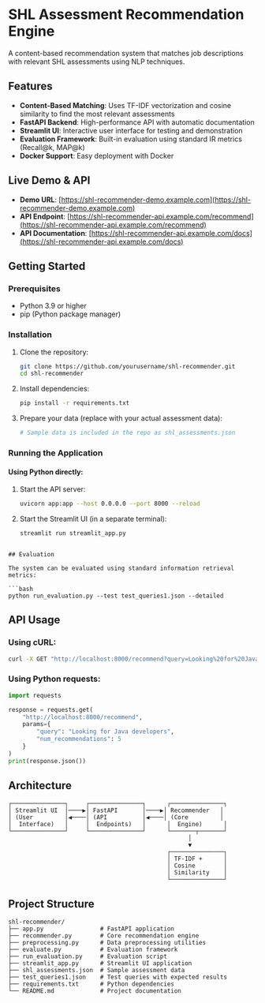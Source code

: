 # SHL Assessment Recommendation Engine

A content-based recommendation system that matches job descriptions with relevant SHL assessments using NLP techniques.

## Features

- **Content-Based Matching**: Uses TF-IDF vectorization and cosine similarity to find the most relevant assessments
- **FastAPI Backend**: High-performance API with automatic documentation
- **Streamlit UI**: Interactive user interface for testing and demonstration
- **Evaluation Framework**: Built-in evaluation using standard IR metrics (Recall@k, MAP@k)
- **Docker Support**: Easy deployment with Docker

## Live Demo & API

- **Demo URL**: [https://shl-recommender-demo.example.com](https://shl-recommender-demo.example.com)
- **API Endpoint**: [https://shl-recommender-api.example.com/recommend](https://shl-recommender-api.example.com/recommend)
- **API Documentation**: [https://shl-recommender-api.example.com/docs](https://shl-recommender-api.example.com/docs)

## Getting Started

### Prerequisites

- Python 3.9 or higher
- pip (Python package manager)

### Installation

1. Clone the repository:
   ```bash
   git clone https://github.com/yourusername/shl-recommender.git
   cd shl-recommender
   ```

2. Install dependencies:
   ```bash
   pip install -r requirements.txt
   ```

3. Prepare your data (replace with your actual assessment data):
   ```bash
   # Sample data is included in the repo as shl_assessments.json
   ```

### Running the Application

#### Using Python directly:

1. Start the API server:
   ```bash
   uvicorn app:app --host 0.0.0.0 --port 8000 --reload
   ```

2. Start the Streamlit UI (in a separate terminal):
   ```bash
   streamlit run streamlit_app.py
   ```


```

## Evaluation

The system can be evaluated using standard information retrieval metrics:

```bash
python run_evaluation.py --test test_queries1.json --detailed
```


## API Usage

### Using cURL:

```bash
curl -X GET "http://localhost:8000/recommend?query=Looking%20for%20Java%20developers&num_recommendations=5"
```

### Using Python requests:

```python
import requests

response = requests.get(
    "http://localhost:8000/recommend",
    params={
        "query": "Looking for Java developers",
        "num_recommendations": 5
    }
)
print(response.json())
```

## Architecture

```
┌───────────────┐     ┌───────────────┐      ┌───────────────┐
│ Streamlit UI  │────▶│ FastAPI       │────▶│ Recommender   │
│ (User         │◀────│ (API          │◀────│ (Core         │
│  Interface)   │     │  Endpoints)   │      │  Engine)      │
└───────────────┘     └───────────────┘      └───────┬───────┘
                                                   │
                                                   ▼
                                             ┌───────────────┐
                                             │ TF-IDF +      │
                                             │ Cosine        │
                                             │ Similarity    │
                                             └───────────────┘
```

## Project Structure

```
shl-recommender/
├── app.py                # FastAPI application
├── recommender.py        # Core recommendation engine
├── preprocessing.py      # Data preprocessing utilities
├── evaluate.py           # Evaluation framework
├── run_evaluation.py     # Evaluation script
├── streamlit_app.py      # Streamlit UI application
├── shl_assessments.json  # Sample assessment data
├── test_queries1.json    # Test queries with expected results
├── requirements.txt      # Python dependencies
└── README.md             # Project documentation
```

